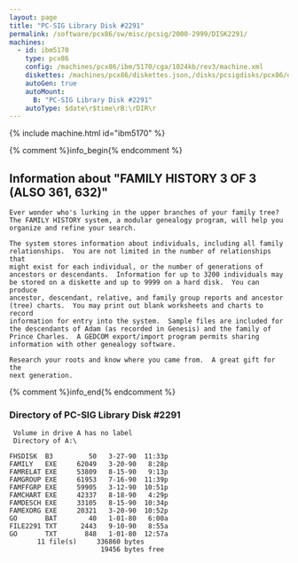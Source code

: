 ```yaml
---
layout: page
title: "PC-SIG Library Disk #2291"
permalink: /software/pcx86/sw/misc/pcsig/2000-2999/DISK2291/
machines:
  - id: ibm5170
    type: pcx86
    config: /machines/pcx86/ibm/5170/cga/1024kb/rev3/machine.xml
    diskettes: /machines/pcx86/diskettes.json,/disks/pcsigdisks/pcx86/diskettes.json
    autoGen: true
    autoMount:
      B: "PC-SIG Library Disk #2291"
    autoType: $date\r$time\rB:\rDIR\r
---
```


{% include machine.html id="ibm5170" %}

{% comment %}info_begin{% endcomment %}

## Information about "FAMILY HISTORY 3 OF 3 (ALSO 361, 632)"

    Ever wonder who's lurking in the upper branches of your family tree?
    The FAMILY HISTORY system, a modular genealogy program, will help you
    organize and refine your search.
    
    The system stores information about individuals, including all family
    relationships.  You are not limited in the number of relationships that
    might exist for each individual, or the number of generations of
    ancestors or descendants.  Information for up to 3200 individuals may
    be stored on a diskette and up to 9999 on a hard disk.  You can produce
    ancestor, descendant, relative, and family group reports and ancestor
    (tree) charts.  You may print out blank worksheets and charts to record
    information for entry into the system.  Sample files are included for
    the descendants of Adam (as recorded in Genesis) and the family of
    Prince Charles.  A GEDCOM export/import program permits sharing
    information with other genealogy software.
    
    Research your roots and know where you came from.  A great gift for the
    next generation.
{% comment %}info_end{% endcomment %}


### Directory of PC-SIG Library Disk #2291

     Volume in drive A has no label
     Directory of A:\

    FHSDISK  B3         50   3-27-90  11:33p
    FAMILY   EXE     62049   3-20-90   8:28p
    FAMRELAT EXE     53809   8-15-90   9:13p
    FAMGROUP EXE     61953   7-16-90  11:39p
    FAMFFGRP EXE     59905   3-12-90  10:51p
    FAMCHART EXE     42337   8-18-90   4:29p
    FAMDESCH EXE     33105   8-15-90  10:34p
    FAMEXORG EXE     20321   3-20-90  10:52p
    GO       BAT        40   1-01-80   6:00a
    FILE2291 TXT      2443   9-10-90   8:55a
    GO       TXT       848   1-01-80  12:57a
           11 file(s)     336860 bytes
                           19456 bytes free

